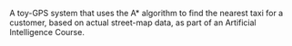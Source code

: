 A toy-GPS system that uses the A* algorithm to find the nearest taxi for a customer, based on actual street-map data, as part of an Artificial Intelligence Course.
